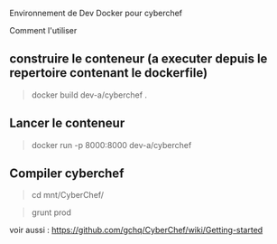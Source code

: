 Environnement de Dev Docker pour cyberchef


Comment l'utiliser 

## construire le conteneur (a executer depuis le repertoire contenant le dockerfile)
> docker build dev-a/cyberchef .


## Lancer le conteneur
> docker run -p 8000:8000 dev-a/cyberchef 

## Compiler cyberchef
> cd mnt/CyberChef/

> grunt prod

voir aussi : https://github.com/gchq/CyberChef/wiki/Getting-started
